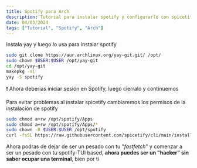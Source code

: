 ```yaml
---
title: Spotify para Arch
description: Tutorial para instalar spotify y configurarlo con spicetify en Arch-Linux
date: 04/03/2024
tags: ["Tutorial", "Spotify", "Arch"]
---
```

<p class="mb-[-1rem] mt-5">Instala yay y luego lo usa para instalar spotify</p>

```bash
sudo git clone https://aur.archlinux.org/yay-git.git/ /opt/				
sudo chown $USER:$USER /opt/yay-git
cd /opt/yay-git
makepkg -si
yay -S spotify
```
❗ Ahora deberias iniciar sesión en Spotify, luego cierralo y continuemos

<p class="mb-[-1rem] mt-5">Para evitar problemas al instalar spicetify cambiaremos los permisos de la instalación de spotify</p>

```bash
sudo chmod a+rw /opt/spotify/Apps
sudo chmod a+rw /opt/spotify/Apps/*
sudo chown -R $USER:$USER /opt/spotify
curl -fsSL https://raw.githubusercontent.com/spicetify/cli/main/install.sh | sh
```


Ahora podras de dejar de ser un pesado con tu "_fastfetch_" y comenzar a ser un pesado con tu spotify-TUI based, **ahora puedes ser un "hacker" sin saber ocupar una terminal**, bien por ti
